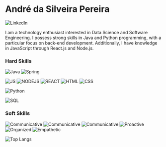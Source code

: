# André da Silveira Pereira
[![LinkedIn](https://img.shields.io/badge/LinkedIn-000?style=for-the-badge&logo=linkedin&logoColor=0E76A8)](https://www.linkedin.com/in/dev-andre-pereira/?locale=en_US)

I am a technology enthusiast interested in Data Science and Software Engineering. I possess strong skills in Java and Python programming, with a particular focus on back-end development. Additionally, I have knowledge in JavaScript through React.js and Node.js.

### Hard Skills
![Java](https://img.shields.io/badge/Java-000?style=for-the-badge&logo=openjdk)
![Spring](https://img.shields.io/badge/SpringBoot-000?style=for-the-badge&logo=Spring)

![JS](https://img.shields.io/badge/JavaScript-000?style=for-the-badge&logo=javascript)
![NODEJS](https://img.shields.io/badge/Node.JS-000?style=for-the-badge&logo=nodedotjs)
![REACT](https://img.shields.io/badge/React-000?style=for-the-badge&logo=react)
![HTML](https://img.shields.io/badge/HTML-000?style=for-the-badge&logo=HTML5)
![CSS](https://img.shields.io/badge/CSS-000?style=for-the-badge&logo=CSS3)

![Python](https://img.shields.io/badge/Python-000?style=for-the-badge&logo=python)

![SQL](https://img.shields.io/badge/postgresql-000?style=for-the-badge&logo=postgresql)

### Soft Skills
![Communicative](https://img.shields.io/badge/Communicative-000?style=for-the-badge)
![Communicative](https://img.shields.io/badge/Communicative-000?style=for-the-badge)
![Communicative](https://img.shields.io/badge/Communicative-000?style=for-the-badge)
![Proactive](https://img.shields.io/badge/Proactive-000?style=for-the-badge)
![Organized](https://img.shields.io/badge/Organized-000?style=for-the-badge)
![Empathetic](https://img.shields.io/badge/Empathetic-000?style=for-the-badge)

![Top Langs](https://github-readme-stats-git-masterrstaa-rickstaa.vercel.app/api/top-langs/?username=Add0z&layout=compact&bg_color=000&border_color=4622bd&title_color=4f1df2&text_color=FFF)


